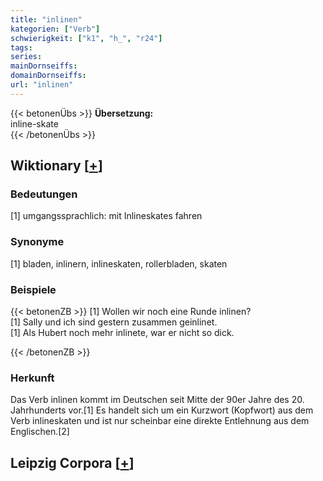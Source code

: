 ```yaml
---
title: "inlinen"
kategorien: ["Verb"]
schwierigkeit: ["k1", "h_", "r24"]
tags:
series:
mainDornseiffs:
domainDornseiffs:
url: "inlinen"
---
```


{{< betonenÜbs >}}
**Übersetzung:**  
inline-skate  
{{< /betonenÜbs >}}

## Wiktionary [[+](https://de.wiktionary.org/wiki/inlinen)]

### Bedeutungen
[1] umgangssprachlich: mit Inlineskates fahren  

### Synonyme
[1] bladen, inlinern, inlineskaten, rollerbladen, skaten  

### Beispiele
{{< betonenZB >}}
[1] Wollen wir noch eine Runde inlinen?  
[1] Sally und ich sind gestern zusammen geinlinet.  
[1] Als Hubert noch mehr inlinete, war er nicht so dick.  

{{< /betonenZB >}}
### Herkunft
Das Verb inlinen kommt im Deutschen seit Mitte der 90er Jahre des 20. Jahrhunderts vor.[1] Es handelt sich um ein Kurzwort (Kopfwort) aus dem Verb inlineskaten und ist nur scheinbar eine direkte Entlehnung aus dem Englischen.[2]  


## Leipzig Corpora [[+](https://corpora.uni-leipzig.de/en/res?word=inlinen&corpusId=deu_newscrawl-public_2018)]

